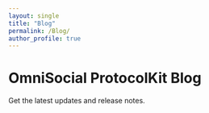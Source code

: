 ```yaml
---
layout: single
title: "Blog"
permalink: /Blog/
author_profile: true
---
```


# OmniSocial ProtocolKit Blog

Get the latest updates and release notes.
